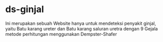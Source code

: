 # ds-ginjal
Ini merupakan sebuah Website hanya untuk mendeteksi penyakit ginjal, yaitu Batu karang ureter dan Batu karang saluran uretra dengan 9 Gejala metode perhitungan menggunakan Dempster-Shafer 
